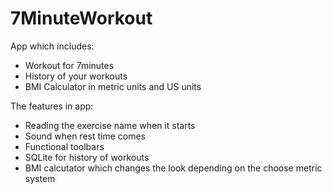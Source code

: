# 7MinuteWorkout

App which includes:
- Workout for 7minutes
- History of your workouts
- BMI Calculator in metric units and US units

The features in app:
- Reading the exercise name when it starts
- Sound when rest time comes
- Functional toolbars
- SQLite for history of workouts
- BMI calcutator which changes the look depending on the choose metric system
